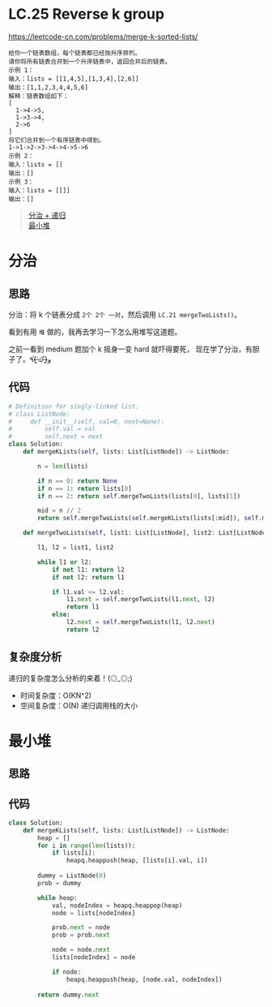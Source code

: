 LC.25 Reverse k group
====
https://leetcode-cn.com/problems/merge-k-sorted-lists/

    给你一个链表数组，每个链表都已经按升序排列。
    请你将所有链表合并到一个升序链表中，返回合并后的链表。
    示例 1：
    输入：lists = [[1,4,5],[1,3,4],[2,6]]
    输出：[1,1,2,3,4,4,5,6]
    解释：链表数组如下：
    [
      1->4->5,
      1->3->4,
      2->6
    ]
    将它们合并到一个有序链表中得到。
    1->1->2->3->4->4->5->6
    示例 2：
    输入：lists = []
    输出：[]
    示例 3：
    输入：lists = [[]]
    输出：[]

> [分治 + 递归](https://github.com/PearlCoastal/Leetcode_GitOn/blob/master/LinkedList/23_reverseKgroup.md#%E5%88%86%E6%B2%BB)   
> [最小堆](https://github.com/PearlCoastal/Leetcode_GitOn/blob/master/LinkedList/23_reverseKgroup.md#%E6%9C%80%E5%B0%8F%E5%A0%86)

分治
====

## 思路

分治：将 k 个链表分成 `2个 2个 一对`，然后调用 `LC.21 mergeTwoLists()`。 

看到有用 `堆` 做的，我再去学习一下怎么用堆写这道题。

之前一看到 medium 题加个 k 摇身一变 hard 就吓得要死， 现在学了分治，有胆子了。٩(˃̶͈̀௰˂̶͈́)و

## 代码
```python
# Definition for singly-linked list.
# class ListNode:
#     def __init__(self, val=0, next=None):
#         self.val = val
#         self.next = next
class Solution:
    def mergeKLists(self, lists: List[ListNode]) -> ListNode:

        n = len(lists)

        if n == 0: return None
        if n == 1: return lists[0]
        if n == 2: return self.mergeTwoLists(lists[0], lists[1])

        mid = n // 2
        return self.mergeTwoLists(self.mergeKLists(lists[:mid]), self.mergeKLists(lists[mid:n]))    

    def mergeTwoLists(self, list1: List[ListNode], list2: List[ListNode]) -> ListNode:

        l1, l2 = list1, list2

        while l1 or l2:
            if not l1: return l2
            if not l2: return l1

            if l1.val <= l2.val:
                l1.next = self.mergeTwoLists(l1.next, l2)
                return l1
            else:
                l2.next = self.mergeTwoLists(l1, l2.next)
                return l2
```

## 复杂度分析
递归的复杂度怎么分析的来着！(◎_◎;)

- 时间复杂度：O(KN^2)
- 空间复杂度：O(N) 递归调用栈的大小

最小堆
====

## 思路


## 代码
```python
class Solution:
    def mergeKLists(self, lists: List[ListNode]) -> ListNode:
        heap = []
        for i in range(len(lists)):
            if lists[i]:
                heapq.heappush(heap, [lists[i].val, i])
        
        dummy = ListNode(0)
        prob = dummy

        while heap:
            val, nodeIndex = heapq.heappop(heap)
            node = lists[nodeIndex]

            prob.next = node
            prob = prob.next

            node = node.next
            lists[nodeIndex] = node

            if node:
                heapq.heappush(heap, [node.val, nodeIndex])
            
        return dummy.next
```
